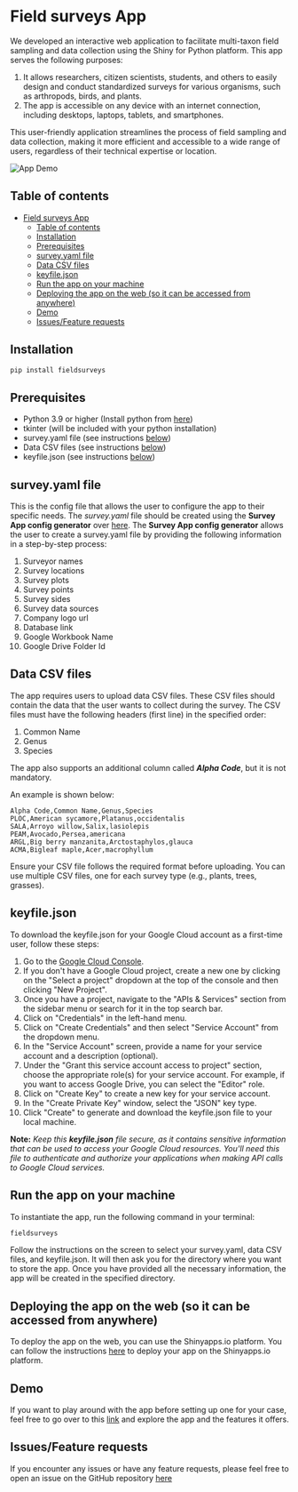# Field surveys App

We developed an interactive web application to facilitate multi-taxon field sampling and data collection using the Shiny for Python platform. This app serves the following purposes:

1. It allows researchers, citizen scientists, students, and others to easily design and conduct standardized surveys for various organisms, such as arthropods, birds, and plants.
2. The app is accessible on any device with an internet connection, including desktops, laptops, tablets, and smartphones.

This user-friendly application streamlines the process of field sampling and data collection, making it more efficient and accessible to a wide range of users, regardless of their technical expertise or location.

![App Demo](https://i.imgur.com/o51TOwA.gif)

## Table of contents

- [Field surveys App](#field-surveys-app)
  - [Table of contents](#table-of-contents)
  - [Installation](#installation)
  - [Prerequisites](#prerequisites)
  - [survey.yaml file](#surveyyaml-file)
  - [Data CSV files](#data-csv-files)
  - [keyfile.json](#keyfilejson)
  - [Run the app on your machine](#run-the-app-on-your-machine)
  - [Deploying the app on the web (so it can be accessed from anywhere)](#deploying-the-app-on-the-web-so-it-can-be-accessed-from-anywhere)
  - [Demo](#demo)
  - [Issues/Feature requests](#issuesfeature-requests)

## Installation

```bash
pip install fieldsurveys
```

## Prerequisites

- Python 3.9 or higher (Install python from [here](https://www.python.org/downloads/))
- tkinter (will be included with your python installation)
- survey.yaml file (see instructions [below](#surveyyaml-file))
- Data CSV files (see instructions [below](#data-csv-files))
- keyfile.json (see instructions [below](#keyfilejson))

## survey.yaml file

This is the config file that allows the user to configure the app to their specific needs. The *survey.yaml* file should be created using the **Survey App config generator** over [here](https://nafcillincat.shinyapps.io/survey_config_generator/). The **Survey App config generator** allows the user to create a survey.yaml file by providing the following information in a step-by-step process:

1. Surveyor names
2. Survey locations
3. Survey plots
4. Survey points
5. Survey sides
6. Survey data sources
7. Company logo url
8. Database link
9. Google Workbook Name
10. Google Drive Folder Id

## Data CSV files

The app requires users to upload data CSV files. These CSV files should contain the data that the user wants to collect during the survey. The CSV files must have the following headers (first line) in the specified order:

1. Common Name
2. Genus
3. Species

The app also supports an additional column called ***Alpha Code***, but it is not mandatory.

An example is shown below:

```csv
Alpha Code,Common Name,Genus,Species
PLOC,American sycamore,Platanus,occidentalis
SALA,Arroyo willow,Salix,lasiolepis
PEAM,Avocado,Persea,americana
ARGL,Big berry manzanita,Arctostaphylos,glauca
ACMA,Bigleaf maple,Acer,macrophyllum
```

Ensure your CSV file follows the required format before uploading. You can use multiple CSV files, one for each survey type (e.g., plants, trees, grasses).

## keyfile.json

To download the keyfile.json for your Google Cloud account as a first-time user, follow these steps:

1. Go to the [Google Cloud Console](https://console.cloud.google.com/).
1. If you don't have a Google Cloud project, create a new one by clicking on the "Select a project" dropdown at the top of the console and then clicking "New Project".
1. Once you have a project, navigate to the "APIs & Services" section from the sidebar menu or search for it in the top search bar.
1. Click on "Credentials" in the left-hand menu.
1. Click on "Create Credentials" and then select "Service Account" from the dropdown menu.
1. In the "Service Account" screen, provide a name for your service account and a description (optional).
1. Under the "Grant this service account access to project" section, choose the appropriate role(s) for your service account. For example, if you want to access Google Drive, you can select the "Editor" role.
1. Click on "Create Key" to create a new key for your service account.
1. In the "Create Private Key" window, select the "JSON" key type.
1. Click "Create" to generate and download the keyfile.json file to your local machine.


**Note:** *Keep this **keyfile.json** file secure, as it contains sensitive information that can be used to access your Google Cloud resources. You'll need this file to authenticate and authorize your applications when making API calls to Google Cloud services.*


## Run the app on your machine

To instantiate the app, run the following command in your terminal:

```bash
fieldsurveys
```

Follow the instructions on the screen to select your survey.yaml, data CSV files, and keyfile.json. It will then ask you for the directory where you want to store the app. Once you have provided all the necessary information, the app will be created in the specified directory.

## Deploying the app on the web (so it can be accessed from anywhere)

To deploy the app on the web, you can use the Shinyapps.io platform. You can follow the instructions [here](https://docs.posit.co/shinyapps.io/getting-started.html#working-with-shiny-for-python) to deploy your app on the Shinyapps.io platform.

## Demo

If you want to play around with the app before setting up one for your case, feel free to go over to this [link](https://nafcillincat.shinyapps.io/demo_app) and explore the app and the features it offers.

## Issues/Feature requests

If you encounter any issues or have any feature requests, please feel free to open an issue on the GitHub repository [here](https://github.com/karangattu/fieldsurveys/issues)